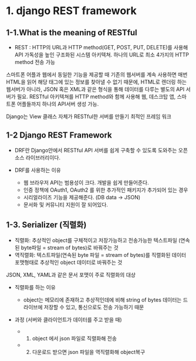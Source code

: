# 1. django REST framework



## 1-1.What is the meaning of RESTful

- REST : HTTP의 URL과 HTTP method(GET, POST, PUT, DELETE)를 사용해 API 가독성을 높인 구조화된 시스템 아키텍쳐.
	하나의 URL로 최소 4가지의 HTTP method 전송 가능

 스마트폰 어플과 웹에서 동일한 기능을 제공할 때 기존의 웹서버를 계속 사용하면 매번 HTML을 읽어 해당 태그에 있는 정보를 찾아낼 수 없기 때문에, HTML로 렌더링 하는 웹서버가 아니라, JSON 혹은 XML과 같은 형식을 통해 데이터를 다루는 별도의 API 서버가 필요. RESTful 아키텍쳐를 HTTP method와 함께 사용해 웹, 데스크탑 앱, 스마트폰 어플들까지 하나의 API서버 생성 가능.

Django는 View 클래스 자체가 RESTful한 서버를 만들기 최적인 프레임 워크

## 1-2 Django REST Framework

- DRF란 Django안에서 RESTful API 서버를 쉽게 구축할 수 있도록 도와주는 오픈소스 라이브러리이다.

- DRF를 사용하는 이유
	- 웹 브라우저 API는 범용성이 크다. 개발을 쉽게 만들어준다.
	- 인증 정책에 OAuth1, OAuth2 를 위한 추가적인 패키지가 추가되어 있는 경우
	- 시리얼라이즈 기능을 제공해준다. (DB data -> JSON)
	- 문서화 및 커뮤니티 지원이 잘 되어있다.

## 1-3. Serializer (직렬화)

- 직렬화: 추상적인 object를 구체적이고 저장가능하고 전송가능한 텍스트파일 (연속된 byte파일 = stream of bytes)로 바꿔주는 것
- 역직렬화: 텍스트파일(연속된 byte 파일 = stream of bytes)를 직렬화된 데이터 포맷형태로 추상적인 object 데이터로 바꿔주는 것

JSON, XML, YAML과 같은 문서 포맷이 주로 직렬화의 대상

- 직렬화를 하는 이유
	- object는 메모리에 존재하고 추상적인데에 비해 string of bytes 데이터는 드라이브에 저장할 수 있고, 통신으로도 전송 가능하기 때문

- 과정
	(서버와 클라이언트가 데이터를 주고 받을 때)
	- 1. object 에서 json 파일로 직렬화해 전송
	- 2. 다운로드 받으면 json 파일을 역직렬화해 object복구
